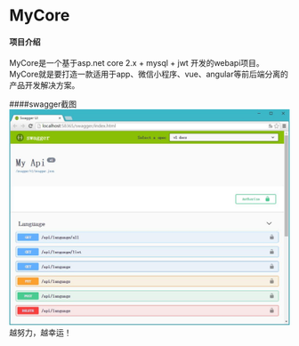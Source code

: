# MyCore

#### 项目介绍
MyCore是一个基于asp.net core 2.x + mysql + jwt 开发的webapi项目。<br/>
MyCore就是要打造一款适用于app、微信小程序、vue、angular等前后端分离的产品开发解决方案。

####swagger截图
![](https://github.com/denggaopan/MyCore/blob/master/img/swagger.jpg)
越努力，越幸运！




